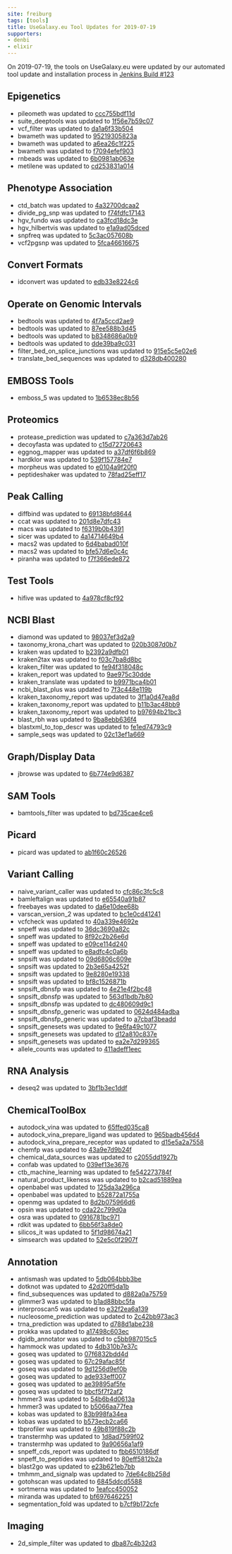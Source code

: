 ```yaml
---
site: freiburg
tags: [tools]
title: UseGalaxy.eu Tool Updates for 2019-07-19
supporters:
- denbi
- elixir
---
```


On 2019-07-19, the tools on UseGalaxy.eu were updated by our automated tool update and installation process in [Jenkins Build #123](https://build.galaxyproject.eu/job/usegalaxy-eu/job/install-tools/#123/)


## Epigenetics

- pileometh was updated to [ccc755bdf11d](https://toolshed.g2.bx.psu.edu/view/bgruening/pileometh/ccc755bdf11d)
- suite_deeptools was updated to [1f56e7b59c07](https://toolshed.g2.bx.psu.edu/view/bgruening/suite_deeptools/1f56e7b59c07)
- vcf_filter was updated to [da1a6f33b504](https://toolshed.g2.bx.psu.edu/view/devteam/vcf_filter/da1a6f33b504)
- bwameth was updated to [95219305823a](https://toolshed.g2.bx.psu.edu/view/iuc/bwameth/95219305823a)
- bwameth was updated to [a6ea26c1f225](https://toolshed.g2.bx.psu.edu/view/iuc/bwameth/a6ea26c1f225)
- bwameth was updated to [f7094efef903](https://toolshed.g2.bx.psu.edu/view/iuc/bwameth/f7094efef903)
- rnbeads was updated to [6b0981ab063e](https://toolshed.g2.bx.psu.edu/view/pavlo-lutsik/rnbeads/6b0981ab063e)
- metilene was updated to [cd253831a014](https://toolshed.g2.bx.psu.edu/view/rnateam/metilene/cd253831a014)

## Phenotype Association

- ctd_batch was updated to [4a32700dcaa2](https://toolshed.g2.bx.psu.edu/view/devteam/ctd_batch/4a32700dcaa2)
- divide_pg_snp was updated to [f74fdfc17143](https://toolshed.g2.bx.psu.edu/view/devteam/divide_pg_snp/f74fdfc17143)
- hgv_fundo was updated to [ca3fcd18dc3e](https://toolshed.g2.bx.psu.edu/view/devteam/hgv_fundo/ca3fcd18dc3e)
- hgv_hilbertvis was updated to [e1a9ad05dced](https://toolshed.g2.bx.psu.edu/view/devteam/hgv_hilbertvis/e1a9ad05dced)
- snpfreq was updated to [5c3ac057608b](https://toolshed.g2.bx.psu.edu/view/devteam/snpfreq/5c3ac057608b)
- vcf2pgsnp was updated to [5fca46616675](https://toolshed.g2.bx.psu.edu/view/devteam/vcf2pgsnp/5fca46616675)

## Convert Formats

- idconvert was updated to [edb33e8224c6](https://toolshed.g2.bx.psu.edu/view/galaxyp/idconvert/edb33e8224c6)

## Operate on Genomic Intervals

- bedtools was updated to [4f7a5ccd2ae9](https://toolshed.g2.bx.psu.edu/view/iuc/bedtools/4f7a5ccd2ae9)
- bedtools was updated to [87ee588b3d45](https://toolshed.g2.bx.psu.edu/view/iuc/bedtools/87ee588b3d45)
- bedtools was updated to [b8348686a0b9](https://toolshed.g2.bx.psu.edu/view/iuc/bedtools/b8348686a0b9)
- bedtools was updated to [dde39ba9c031](https://toolshed.g2.bx.psu.edu/view/iuc/bedtools/dde39ba9c031)
- filter_bed_on_splice_junctions was updated to [915e5c5e02e6](https://toolshed.g2.bx.psu.edu/view/jjohnson/filter_bed_on_splice_junctions/915e5c5e02e6)
- translate_bed_sequences was updated to [d328db400280](https://toolshed.g2.bx.psu.edu/view/jjohnson/translate_bed_sequences/d328db400280)

## EMBOSS Tools

- emboss_5 was updated to [1b6538ec8b56](https://toolshed.g2.bx.psu.edu/view/devteam/emboss_5/1b6538ec8b56)

## Proteomics

- protease_prediction was updated to [c7a363d7ab26](https://toolshed.g2.bx.psu.edu/view/bgruening/protease_prediction/c7a363d7ab26)
- decoyfasta was updated to [c15d72720643](https://toolshed.g2.bx.psu.edu/view/galaxyp/decoyfasta/c15d72720643)
- eggnog_mapper was updated to [a37df6f6b869](https://toolshed.g2.bx.psu.edu/view/galaxyp/eggnog_mapper/a37df6f6b869)
- hardklor was updated to [539f157784e7](https://toolshed.g2.bx.psu.edu/view/galaxyp/hardklor/539f157784e7)
- morpheus was updated to [e0104a9f20f0](https://toolshed.g2.bx.psu.edu/view/galaxyp/morpheus/e0104a9f20f0)
- peptideshaker was updated to [78fad25eff17](https://toolshed.g2.bx.psu.edu/view/galaxyp/peptideshaker/78fad25eff17)

## Peak Calling

- diffbind was updated to [69138bfd8644](https://toolshed.g2.bx.psu.edu/view/bgruening/diffbind/69138bfd8644)
- ccat was updated to [201d8e7dfc43](https://toolshed.g2.bx.psu.edu/view/devteam/ccat/201d8e7dfc43)
- macs was updated to [f6319b0b4391](https://toolshed.g2.bx.psu.edu/view/devteam/macs/f6319b0b4391)
- sicer was updated to [4a14714649b4](https://toolshed.g2.bx.psu.edu/view/devteam/sicer/4a14714649b4)
- macs2 was updated to [6d4babad010f](https://toolshed.g2.bx.psu.edu/view/iuc/macs2/6d4babad010f)
- macs2 was updated to [bfe57d6e0c4c](https://toolshed.g2.bx.psu.edu/view/iuc/macs2/bfe57d6e0c4c)
- piranha was updated to [f7f366ede872](https://toolshed.g2.bx.psu.edu/view/rnateam/piranha/f7f366ede872)

## Test Tools

- hifive was updated to [4a978cf8cf92](https://toolshed.g2.bx.psu.edu/view/sauria/hifive/4a978cf8cf92)

## NCBI Blast

- diamond was updated to [98037ef3d2a9](https://toolshed.g2.bx.psu.edu/view/bgruening/diamond/98037ef3d2a9)
- taxonomy_krona_chart was updated to [020b3087d0b7](https://toolshed.g2.bx.psu.edu/view/crs4/taxonomy_krona_chart/020b3087d0b7)
- kraken was updated to [b2392a9dfb01](https://toolshed.g2.bx.psu.edu/view/devteam/kraken/b2392a9dfb01)
- kraken2tax was updated to [f03c7ba8d8bc](https://toolshed.g2.bx.psu.edu/view/devteam/kraken2tax/f03c7ba8d8bc)
- kraken_filter was updated to [fe94f318048c](https://toolshed.g2.bx.psu.edu/view/devteam/kraken_filter/fe94f318048c)
- kraken_report was updated to [9ae975c30dde](https://toolshed.g2.bx.psu.edu/view/devteam/kraken_report/9ae975c30dde)
- kraken_translate was updated to [b9971bca4b01](https://toolshed.g2.bx.psu.edu/view/devteam/kraken_translate/b9971bca4b01)
- ncbi_blast_plus was updated to [7f3c448e119b](https://toolshed.g2.bx.psu.edu/view/devteam/ncbi_blast_plus/7f3c448e119b)
- kraken_taxonomy_report was updated to [3f1a0d47ea8d](https://toolshed.g2.bx.psu.edu/view/iuc/kraken_taxonomy_report/3f1a0d47ea8d)
- kraken_taxonomy_report was updated to [b11b3ac48bb9](https://toolshed.g2.bx.psu.edu/view/iuc/kraken_taxonomy_report/b11b3ac48bb9)
- kraken_taxonomy_report was updated to [b97694b21bc3](https://toolshed.g2.bx.psu.edu/view/iuc/kraken_taxonomy_report/b97694b21bc3)
- blast_rbh was updated to [9ba8ebb636f4](https://toolshed.g2.bx.psu.edu/view/peterjc/blast_rbh/9ba8ebb636f4)
- blastxml_to_top_descr was updated to [fe1ed74793c9](https://toolshed.g2.bx.psu.edu/view/peterjc/blastxml_to_top_descr/fe1ed74793c9)
- sample_seqs was updated to [02c13ef1a669](https://toolshed.g2.bx.psu.edu/view/peterjc/sample_seqs/02c13ef1a669)

## Graph/Display Data

- jbrowse was updated to [6b774e9d6387](https://toolshed.g2.bx.psu.edu/view/iuc/jbrowse/6b774e9d6387)

## SAM Tools

- bamtools_filter was updated to [bd735cae4ce6](https://toolshed.g2.bx.psu.edu/view/devteam/bamtools_filter/bd735cae4ce6)

## Picard

- picard was updated to [ab1f60c26526](https://toolshed.g2.bx.psu.edu/view/devteam/picard/ab1f60c26526)

## Variant Calling

- naive_variant_caller was updated to [cfc86c3fc5c8](https://toolshed.g2.bx.psu.edu/view/blankenberg/naive_variant_caller/cfc86c3fc5c8)
- bamleftalign was updated to [e65540a91b87](https://toolshed.g2.bx.psu.edu/view/devteam/bamleftalign/e65540a91b87)
- freebayes was updated to [da6e10dee68b](https://toolshed.g2.bx.psu.edu/view/devteam/freebayes/da6e10dee68b)
- varscan_version_2 was updated to [bc1e0cd41241](https://toolshed.g2.bx.psu.edu/view/devteam/varscan_version_2/bc1e0cd41241)
- vcfcheck was updated to [40a339e4692e](https://toolshed.g2.bx.psu.edu/view/devteam/vcfcheck/40a339e4692e)
- snpeff was updated to [36dc3690a82c](https://toolshed.g2.bx.psu.edu/view/iuc/snpeff/36dc3690a82c)
- snpeff was updated to [8f92c2b26e6d](https://toolshed.g2.bx.psu.edu/view/iuc/snpeff/8f92c2b26e6d)
- snpeff was updated to [e09ce114d240](https://toolshed.g2.bx.psu.edu/view/iuc/snpeff/e09ce114d240)
- snpeff was updated to [e8adfc4c0a6b](https://toolshed.g2.bx.psu.edu/view/iuc/snpeff/e8adfc4c0a6b)
- snpsift was updated to [09d6806c609e](https://toolshed.g2.bx.psu.edu/view/iuc/snpsift/09d6806c609e)
- snpsift was updated to [2b3e65a4252f](https://toolshed.g2.bx.psu.edu/view/iuc/snpsift/2b3e65a4252f)
- snpsift was updated to [9e8280e19338](https://toolshed.g2.bx.psu.edu/view/iuc/snpsift/9e8280e19338)
- snpsift was updated to [bf8c1526871b](https://toolshed.g2.bx.psu.edu/view/iuc/snpsift/bf8c1526871b)
- snpsift_dbnsfp was updated to [4e21e4f2bc48](https://toolshed.g2.bx.psu.edu/view/iuc/snpsift_dbnsfp/4e21e4f2bc48)
- snpsift_dbnsfp was updated to [563d1bdb7b80](https://toolshed.g2.bx.psu.edu/view/iuc/snpsift_dbnsfp/563d1bdb7b80)
- snpsift_dbnsfp was updated to [dc480609d9c1](https://toolshed.g2.bx.psu.edu/view/iuc/snpsift_dbnsfp/dc480609d9c1)
- snpsift_dbnsfp_generic was updated to [0624d484adba](https://toolshed.g2.bx.psu.edu/view/iuc/snpsift_dbnsfp_generic/0624d484adba)
- snpsift_dbnsfp_generic was updated to [a7cbaf3beadd](https://toolshed.g2.bx.psu.edu/view/iuc/snpsift_dbnsfp_generic/a7cbaf3beadd)
- snpsift_genesets was updated to [9e6fa49c1077](https://toolshed.g2.bx.psu.edu/view/iuc/snpsift_genesets/9e6fa49c1077)
- snpsift_genesets was updated to [d12a810c837e](https://toolshed.g2.bx.psu.edu/view/iuc/snpsift_genesets/d12a810c837e)
- snpsift_genesets was updated to [ea2e7d299365](https://toolshed.g2.bx.psu.edu/view/iuc/snpsift_genesets/ea2e7d299365)
- allele_counts was updated to [411adeff1eec](https://toolshed.g2.bx.psu.edu/view/nick/allele_counts/411adeff1eec)

## RNA Analysis

- deseq2 was updated to [3bf1b3ec1ddf](https://toolshed.g2.bx.psu.edu/view/iuc/deseq2/3bf1b3ec1ddf)

## ChemicalToolBox

- autodock_vina was updated to [65ffed035ca8](https://toolshed.g2.bx.psu.edu/view/bgruening/autodock_vina/65ffed035ca8)
- autodock_vina_prepare_ligand was updated to [965badb456d4](https://toolshed.g2.bx.psu.edu/view/bgruening/autodock_vina_prepare_ligand/965badb456d4)
- autodock_vina_prepare_receptor was updated to [d15e5a2a7558](https://toolshed.g2.bx.psu.edu/view/bgruening/autodock_vina_prepare_receptor/d15e5a2a7558)
- chemfp was updated to [43a9e7d9b24f](https://toolshed.g2.bx.psu.edu/view/bgruening/chemfp/43a9e7d9b24f)
- chemical_data_sources was updated to [c2055dd1927b](https://toolshed.g2.bx.psu.edu/view/bgruening/chemical_data_sources/c2055dd1927b)
- confab was updated to [039ef13e3676](https://toolshed.g2.bx.psu.edu/view/bgruening/confab/039ef13e3676)
- ctb_machine_learning was updated to [fe542273784f](https://toolshed.g2.bx.psu.edu/view/bgruening/ctb_machine_learning/fe542273784f)
- natural_product_likeness was updated to [b2cad51889ea](https://toolshed.g2.bx.psu.edu/view/bgruening/natural_product_likeness/b2cad51889ea)
- openbabel was updated to [125da3a296ca](https://toolshed.g2.bx.psu.edu/view/bgruening/openbabel/125da3a296ca)
- openbabel was updated to [b52872a1755a](https://toolshed.g2.bx.psu.edu/view/bgruening/openbabel/b52872a1755a)
- openmg was updated to [8d2b075966d6](https://toolshed.g2.bx.psu.edu/view/bgruening/openmg/8d2b075966d6)
- opsin was updated to [cda22c799d0a](https://toolshed.g2.bx.psu.edu/view/bgruening/opsin/cda22c799d0a)
- osra was updated to [0916781bc971](https://toolshed.g2.bx.psu.edu/view/bgruening/osra/0916781bc971)
- rdkit was updated to [6bb56f3a8de0](https://toolshed.g2.bx.psu.edu/view/bgruening/rdkit/6bb56f3a8de0)
- silicos_it was updated to [5f1d98674a21](https://toolshed.g2.bx.psu.edu/view/bgruening/silicos_it/5f1d98674a21)
- simsearch was updated to [52e5c0f2907f](https://toolshed.g2.bx.psu.edu/view/bgruening/simsearch/52e5c0f2907f)

## Annotation

- antismash was updated to [5db064bbb3be](https://toolshed.g2.bx.psu.edu/view/bgruening/antismash/5db064bbb3be)
- dotknot was updated to [42d20ff5da1b](https://toolshed.g2.bx.psu.edu/view/bgruening/dotknot/42d20ff5da1b)
- find_subsequences was updated to [d882a0a75759](https://toolshed.g2.bx.psu.edu/view/bgruening/find_subsequences/d882a0a75759)
- glimmer3 was updated to [b1ad88bbc5fa](https://toolshed.g2.bx.psu.edu/view/bgruening/glimmer3/b1ad88bbc5fa)
- interproscan5 was updated to [e32f2ea6a139](https://toolshed.g2.bx.psu.edu/view/bgruening/interproscan5/e32f2ea6a139)
- nucleosome_prediction was updated to [2c42bb973ac3](https://toolshed.g2.bx.psu.edu/view/bgruening/nucleosome_prediction/2c42bb973ac3)
- trna_prediction was updated to [d788d1abe238](https://toolshed.g2.bx.psu.edu/view/bgruening/trna_prediction/d788d1abe238)
- prokka was updated to [a17498c603ec](https://toolshed.g2.bx.psu.edu/view/crs4/prokka/a17498c603ec)
- dgidb_annotator was updated to [c5bb987015c5](https://toolshed.g2.bx.psu.edu/view/devteam/dgidb_annotator/c5bb987015c5)
- hammock was updated to [4db310b7e37c](https://toolshed.g2.bx.psu.edu/view/hammock/hammock/4db310b7e37c)
- goseq was updated to [07f6832bdd4d](https://toolshed.g2.bx.psu.edu/view/iuc/goseq/07f6832bdd4d)
- goseq was updated to [67c29afac85f](https://toolshed.g2.bx.psu.edu/view/iuc/goseq/67c29afac85f)
- goseq was updated to [9d1256d9ef0b](https://toolshed.g2.bx.psu.edu/view/iuc/goseq/9d1256d9ef0b)
- goseq was updated to [ade933eff007](https://toolshed.g2.bx.psu.edu/view/iuc/goseq/ade933eff007)
- goseq was updated to [ae39895af5fe](https://toolshed.g2.bx.psu.edu/view/iuc/goseq/ae39895af5fe)
- goseq was updated to [bbcf5f7f2af2](https://toolshed.g2.bx.psu.edu/view/iuc/goseq/bbcf5f7f2af2)
- hmmer3 was updated to [54b6b4d0613a](https://toolshed.g2.bx.psu.edu/view/iuc/hmmer3/54b6b4d0613a)
- hmmer3 was updated to [b5066aa77fea](https://toolshed.g2.bx.psu.edu/view/iuc/hmmer3/b5066aa77fea)
- kobas was updated to [83b998fa34ea](https://toolshed.g2.bx.psu.edu/view/iuc/kobas/83b998fa34ea)
- kobas was updated to [b573ecb2ca66](https://toolshed.g2.bx.psu.edu/view/iuc/kobas/b573ecb2ca66)
- tbprofiler was updated to [49b819f88c2b](https://toolshed.g2.bx.psu.edu/view/iuc/tbprofiler/49b819f88c2b)
- transtermhp was updated to [1d8ad7599f02](https://toolshed.g2.bx.psu.edu/view/iuc/transtermhp/1d8ad7599f02)
- transtermhp was updated to [9a90656a1af9](https://toolshed.g2.bx.psu.edu/view/iuc/transtermhp/9a90656a1af9)
- snpeff_cds_report was updated to [fbb6510186df](https://toolshed.g2.bx.psu.edu/view/jjohnson/snpeff_cds_report/fbb6510186df)
- snpeff_to_peptides was updated to [80eff5812b2a](https://toolshed.g2.bx.psu.edu/view/jjohnson/snpeff_to_peptides/80eff5812b2a)
- blast2go was updated to [e23b621eb7bb](https://toolshed.g2.bx.psu.edu/view/peterjc/blast2go/e23b621eb7bb)
- tmhmm_and_signalp was updated to [7de64c8b258d](https://toolshed.g2.bx.psu.edu/view/peterjc/tmhmm_and_signalp/7de64c8b258d)
- gotohscan was updated to [6845ddcd5588](https://toolshed.g2.bx.psu.edu/view/rnateam/gotohscan/6845ddcd5588)
- sortmerna was updated to [1eafcc450052](https://toolshed.g2.bx.psu.edu/view/rnateam/sortmerna/1eafcc450052)
- miranda was updated to [bf6976462251](https://toolshed.g2.bx.psu.edu/view/tgac/miranda/bf6976462251)
- segmentation_fold was updated to [b7cf9b172cfe](https://toolshed.g2.bx.psu.edu/view/yhoogstrate/segmentation_fold/b7cf9b172cfe)

## Imaging

- 2d_simple_filter was updated to [dba87c4b32d3](https://toolshed.g2.bx.psu.edu/view/imgteam/2d_simple_filter/dba87c4b32d3)

